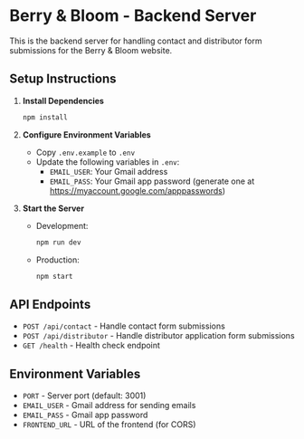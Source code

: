 # Berry & Bloom - Backend Server

This is the backend server for handling contact and distributor form submissions for the Berry & Bloom website.

## Setup Instructions

1. **Install Dependencies**
   ```bash
   npm install
   ```

2. **Configure Environment Variables**
   - Copy `.env.example` to `.env`
   - Update the following variables in `.env`:
     - `EMAIL_USER`: Your Gmail address
     - `EMAIL_PASS`: Your Gmail app password (generate one at https://myaccount.google.com/apppasswords)

3. **Start the Server**
   - Development:
     ```bash
     npm run dev
     ```
   - Production:
     ```bash
     npm start
     ```

## API Endpoints

- `POST /api/contact` - Handle contact form submissions
- `POST /api/distributor` - Handle distributor application form submissions
- `GET /health` - Health check endpoint

## Environment Variables

- `PORT` - Server port (default: 3001)
- `EMAIL_USER` - Gmail address for sending emails
- `EMAIL_PASS` - Gmail app password
- `FRONTEND_URL` - URL of the frontend (for CORS)
